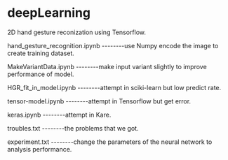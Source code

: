 # deepLearning
2D hand gesture reconization using Tensorflow.

hand_gesture_recognition.ipynb  --------use Numpy encode the image to create training dataset.

MakeVariantData.ipynb           --------make input variant slightly to improve performance of model.

HGR_fit_in_model.ipynb          --------attempt in sciki-learn but low predict rate.

tensor-model.ipynb              --------attempt in Tensorflow but get error.

keras.ipynb                     --------attempt in Kare.

troubles.txt                    --------the problems that we got.

experiment.txt                  --------change the parameters of the neural network to analysis performance.
